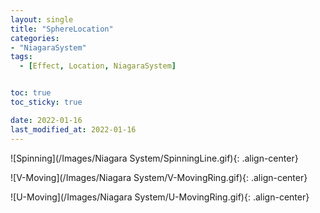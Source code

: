 ```yaml
---
layout: single
title: "SphereLocation"
categories:
- "NiagaraSystem"
tags:
  - [Effect, Location, NiagaraSystem]


toc: true
toc_sticky: true

date: 2022-01-16
last_modified_at: 2022-01-16
---
```


![Spinning](/Images/Niagara System/SpinningLine.gif){: .align-center}  

![V-Moving](/Images/Niagara System/V-MovingRing.gif){: .align-center}  

![U-Moving](/Images/Niagara System/U-MovingRing.gif){: .align-center}